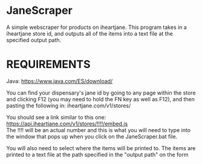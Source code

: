# JaneScraper
A simple webscraper for products on iheartjane. This program takes in a iheartjane store id, and outputs all of the items into a text file at the specified output path.

# REQUIREMENTS
Java: https://www.java.com/ES/download/

You can find your dispensary's jane id by going to any page within the store and clicking F12 (you may need to hold the FN key as well as F12), and then pasting the following in: iheartjane.com/v1/stores/

You should see a link similar to this one: https://api.iheartjane.com/v1/stores/!!!!/embed.js  
The !!!! will be an actual number and this is what you will need to type into the window that pops up when you click on the JaneScraper.bat file. 

You will also need to select where the items will be printed to. The items are printed to a text file at the path specified in the "output path" on the form
